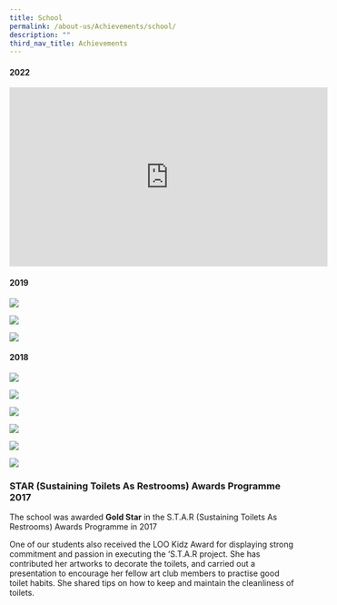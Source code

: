 ```yaml
---
title: School
permalink: /about-us/Achievements/school/
description: ""
third_nav_title: Achievements
---
```

#### 2022

<iframe width="560" height="315" src="https://www.youtube.com/embed/-BnL4DcAhJ0" title="YouTube video player" frameborder="0" allow="accelerometer; autoplay; clipboard-write; encrypted-media; gyroscope; picture-in-picture; web-share" allowfullscreen></iframe>


#### 2019

![](/images/Picture25a.png)

![](/images/Picture19a.png)

![](/images/Picture20a.png)

#### 2018

![](/images/Picture28.png)

![](/images/Picture29.png)

![](/images/Picture34-1.png)

![](/images/Picture35-1.png)

![](/images/Picture36-1.png)

![](/images/Picture38-1.png)



### STAR (Sustaining Toilets As Restrooms) Awards Programme 2017

The school was awarded **Gold Star** in the S.T.A.R (Sustaining Toilets As Restrooms) Awards Programme in 2017

One of our students also received the LOO Kidz Award for displaying strong commitment and passion in executing the ‘S.T.A.R project. She has contributed her artworks to decorate the toilets, and carried out a presentation to encourage her fellow art club members to practise good toilet habits. She shared tips on how to keep and maintain the cleanliness of toilets.